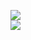 [![](https://img.shields.io/badge/Made%20With-Github%20Spray-lightgrey.svg?style=for-the-badge&logo=github)](https://github.com/Annihil/github-spray#15851)  
[![](https://i.imgur.com/2DrTn0Z.gif)](https://github.com/Annihil/github-spray)